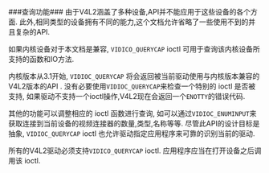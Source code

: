 ###查询功能###
由于V4L2涵盖了多种设备,API并不能应用于这些设备的各个方面. 此外,相同类型的设备拥有不同的能力,这个文档允许省略了一些使用不到的并且复杂的API.

如果内核设备对于本文档是兼容, `VIDICO_QUERYCAP` ioctl 可用于查询该内核设备所支持的函数和IO方法.

内核版本从3.1开始, `VIDIOC_QUERYCAP` 将会返回被当前驱动使用与内核版本兼容的V4L2版本的API . 没有必要使用`VIDIOC_QUERYCAP`来检查一个特别的 ioctl 是否被支持,
如果驱动不支持一个ioctl操作,V4L2现在会返回一个`ENOTTY`的错误代码.

其他的功能可以调整相应的 ioctl 函数进行查询, 如可以通过`VIDIOC_ENUMINPUT`来获取连接到当前设备的视频连接器的数量,类型,名称等等.
尽管此API的设计目标是抽象, `VIDIOC_QUERYCAP` ioctl 也允许驱动指定应用程序来可靠的识别当前的驱动.

所有的V4L2驱动必须支持`VIDICO_QUERYCAP` ioctl. 应用程序应当在打开设备之后调用该 ioctl.
